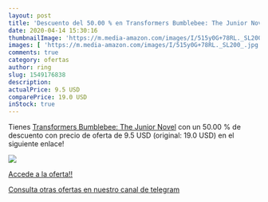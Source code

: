 ```yaml
---
layout: post
title: 'Descuento del 50.00 % en Transformers Bumblebee: The Junior Novel'
date: 2020-04-14 15:30:16
thumbnailImage: 'https://m.media-amazon.com/images/I/515y0G+78RL._SL200_.jpg'
images: [ 'https://m.media-amazon.com/images/I/515y0G+78RL._SL200_.jpg' ]
comments: true
category: ofertas
author: ring
slug: 1549176838
description:
actualPrice: 9.5 USD
comparePrice: 19.0 USD
inStock: true
---
```


Tienes [Transformers Bumblebee: The Junior Novel](https://www.amazon.com/dp/1549176838/?tag=redken08-20) con un 50.00 % de descuento con precio de oferta de 9.5 USD (original: 19.0 USD) en el siguiente enlace!

[![](https://m.media-amazon.com/images/I/515y0G+78RL._SL200_.jpg)](https://www.amazon.com/dp/1549176838/?tag=redken08-20)

[Accede a la oferta!!](https://www.amazon.com/dp/1549176838/?tag=redken08-20)

[Consulta otras ofertas en nuestro canal de telegram](https://t.me/s/ofertas25)
